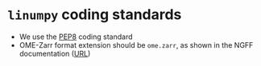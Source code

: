 # `linumpy` coding standards

* We use the [PEP8](https://peps.python.org/pep-0008/) coding standard
* OME-Zarr format extension should be `ome.zarr`, as shown in the NGFF documentation ([URL](https://ngff.openmicroscopy.org/0.4/index.html#bf2raw-layout))

